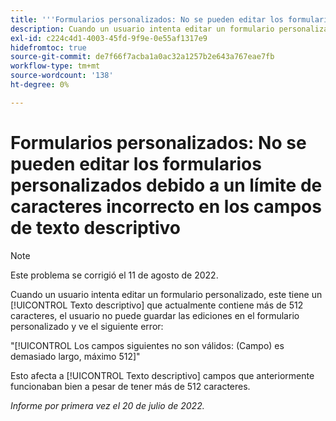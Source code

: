 ```yaml
---
title: '''Formularios personalizados: No se pueden editar los formularios personalizados debido a un límite de caracteres incorrecto en los campos de texto descriptivo'
description: Cuando un usuario intenta editar un formulario personalizado y este tiene un campo de texto descriptivo que actualmente contiene más de 512 caracteres, el usuario no puede guardar las modificaciones en el formulario personalizado.
exl-id: c224c4d1-4003-45fd-9f9e-0e55af1317e9
hidefromtoc: true
source-git-commit: de7f66f7acba1a0ac32a1257b2e643a767eae7fb
workflow-type: tm+mt
source-wordcount: '138'
ht-degree: 0%

---
```


# Formularios personalizados: No se pueden editar los formularios personalizados debido a un límite de caracteres incorrecto en los campos de texto descriptivo

>[!NOTE]
>
> Este problema se corrigió el 11 de agosto de 2022.

Cuando un usuario intenta editar un formulario personalizado, este tiene un [!UICONTROL Texto descriptivo] que actualmente contiene más de 512 caracteres, el usuario no puede guardar las ediciones en el formulario personalizado y ve el siguiente error:

&quot;[!UICONTROL Los campos siguientes no son válidos: (Campo) es demasiado largo, máximo 512]&quot;

Esto afecta a [!UICONTROL Texto descriptivo] campos que anteriormente funcionaban bien a pesar de tener más de 512 caracteres.


_Informe por primera vez el 20 de julio de 2022._
